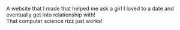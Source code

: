 A website that I made that helped me ask a girl I loved to a date and eventually get into relationship with!  \
That computer science rizz just works!
